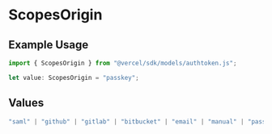 # ScopesOrigin

## Example Usage

```typescript
import { ScopesOrigin } from "@vercel/sdk/models/authtoken.js";

let value: ScopesOrigin = "passkey";
```

## Values

```typescript
"saml" | "github" | "gitlab" | "bitbucket" | "email" | "manual" | "passkey" | "otp" | "sms" | "invite"
```